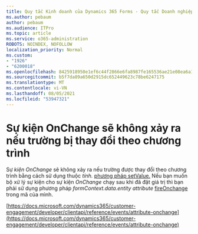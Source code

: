 ```yaml
---
title: Quy tắc Kinh doanh của Dynamics 365 Forms - Quy tắc Doanh nghiệp Không Được sử dụng cho Biểu mẫu
ms.author: pebaum
author: pebaum
ms.audience: ITPro
ms.topic: article
ms.service: o365-administration
ROBOTS: NOINDEX, NOFOLLOW
localization_priority: Normal
ms.custom:
- "1926"
- "6200018"
ms.openlocfilehash: 8425918950e1ef6c44f2866e6fa8987fe165536ae21e08ea6a1da880f761d512
ms.sourcegitcommit: b5f7da89a650d2915dc652449623c78be6247175
ms.translationtype: MT
ms.contentlocale: vi-VN
ms.lasthandoff: 08/05/2021
ms.locfileid: "53947321"
---
```

# <a name="onchange-event-does-not-occur-if-the-field-is-changed-programmatically"></a>Sự kiện OnChange sẽ không xảy ra nếu trường bị thay đổi theo chương trình

Sự *kiện OnChange* sẽ không xảy ra nếu trường được thay đổi theo chương trình bằng cách sử dụng thuộc *tính.* [phương pháp setValue.](https://docs.microsoft.com/dynamics365/customer-engagement/developer/clientapi/reference/attributes/setvalue) Nếu bạn muốn bộ xử lý sự kiện cho sự kiện *OnChange* chạy sau khi đã đặt giá trị thì bạn phải sử dụng phương pháp *formContext.data.entity attribute* [fireOnchange](https://docs.microsoft.com/dynamics365/customer-engagement/developer/clientapi/reference/attributes/fireonchange) trong mã của mình.

[https://docs.microsoft.com/dynamics365/customer-engagement/developer/clientapi/reference/events/attribute-onchange](https://docs.microsoft.com/dynamics365/customer-engagement/developer/clientapi/reference/events/attribute-onchange)
